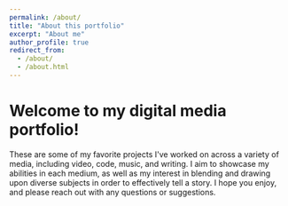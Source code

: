 ```yaml
---
permalink: /about/
title: "About this portfolio"
excerpt: "About me"
author_profile: true
redirect_from: 
  - /about/
  - /about.html
---
```


Welcome to my digital media portfolio!
======
These are some of my favorite projects I've worked on across a variety of media, including video, code, music, and writing. I aim to showcase my abilities in each medium, as well as my interest in blending and drawing upon diverse subjects in order to effectively tell a story. I hope you enjoy, and please reach out with any questions or suggestions.
